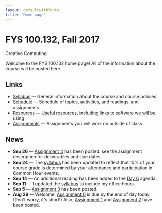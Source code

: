 ```yaml
---
layout: defaultwithfonts
title: "Home page"
---
```


# FYS 100.132, Fall 2017

<div id="subtitle">Creative Computing</div>

Welcome to the FYS 100.132 home page!  All of the information about the course will be posted here.

## Links

* [Syllabus](syllabus.html) &mdash; General information about the course and course policies
* [Schedule](schedule.html) &mdash; Schedule of topics, activities, and readings, and assignments
* [Resources](resources.html) &mdash; Useful resources, including links to software we will be using
* [Assignments](assign/index.html) &mdash; Assignments you will work on outside of class

## News

* **Sep 26** &mdash; [Assignment 4](assign/assign04.html) has been posted: see the assignment description for deliverables and due dates.
* **Sep 24** &mdash; The [syllabus](syllabus.html) has been updated to reflect that 10% of your course grade is determined by your attendance and participation in Common Hour events.
* **Sep 14** &mdash; An additional reading has been added to the [Day 6](agenda/day06.html) agenda.
* **Sep 11** &mdash; I updated the [syllabus](syllabus.html) to include my office hours.
* **Sep 5** &mdash; [Assignment 3](assign/assign03.html) has been posted.
* **Aug 29** &mdash; Welcome!  [Assignment 0](assign/assign00.html) is due by the end of day today. (Don't worry, it's short!)  Also, [Assignment 1](assign/assign01.html) and [Assignment 2](assign/assign02.html) have been posted.

<!-- vim:set wrap: -->
<!-- vim:set linebreak: -->
<!-- vim:set nolist: -->
